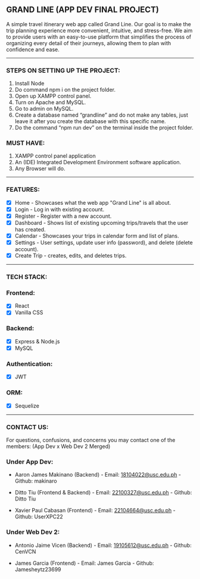 ## GRAND LINE (APP DEV FINAL PROJECT)
A simple travel itinerary web app called Grand Line. Our goal is to make the trip planning experience more convenient, intuitive, and stress-free. We aim to provide users with an easy-to-use platform that simplifies the process of organizing every detail of their journeys, allowing them to plan with confidence and ease.

________________________________________________________________
### STEPS ON SETTING UP THE PROJECT:

1. Install Node
2. Do command npm i on the project folder.
3. Open up XAMPP control panel.
4. Turn on Apache and MySQL.
5. Go to admin on MySQL.
6. Create a database named “grandline” and do not make any tables, just leave it after you create the database with this specific name.
7. Do the command “npm run dev” on the terminal inside the project folder.

### MUST HAVE:
1.	XAMPP control panel application
2.	An (IDE) Integrated Development Environment software application.
3.	Any Browser will do.


________________________________________________________________
### FEATURES:
- [X] Home - Showcases what the web app "Grand Line" is all about.
- [X] Login - Log in with existing account.
- [X] Register - Register with a new account.
- [X] Dashboard - Shows list of existing upcoming trips/travels that the user has created.
- [X] Calendar - Showcases your trips in calendar form and list of plans.
- [X] Settings - User settings, update user info (password), and delete (delete account).
- [X] Create Trip - creates, edits, and deletes trips.

________________________________________________________________
### TECH STACK:

### Frontend:
- [X] React
- [X] Vanilla CSS

### Backend:
- [X] Express & Node.js
- [X] MySQL

### Authentication:
- [X] JWT

### ORM:
- [X] Sequelize

________________________________________________________________
### CONTACT US:

For questions, confusions, and concerns you may contact one of the members:
(App Dev x Web Dev 2 Merged)

### Under App Dev:

- Aaron James Makinano (Backend)
        - Email: 18104022@usc.edu.ph
        - Github: makinaro

- Ditto Tiu (Frontend & Backend)
        - Email: 22100327@usc.edu.ph
        - Github: Ditto Tiu

- Xavier Paul Cabasan (Frontend)
        - Email: 22104664@usc.edu.ph
        - Github: UserXPC22

### Under Web Dev 2:

- Antonio Jaime Vicen (Backend)
        - Email: 19105612@usc.edu.ph
        - Github: CenVCN

- James Garcia (Frontend)
        - Email: James Garcia
        - Github: Jamesheytz23699
